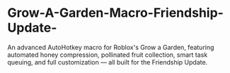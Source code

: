 # Grow-A-Garden-Macro-Friendship-Update-
An advanced AutoHotkey macro for Roblox's Grow a Garden, featuring automated honey compression, pollinated fruit collection, smart task queuing, and full customization — all built for the Friendship Update.
